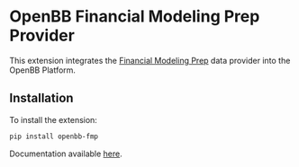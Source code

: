 # OpenBB Financial Modeling Prep Provider

This extension integrates the [Financial Modeling Prep](https://site.financialmodelingprep.com/) data provider into the OpenBB Platform.

## Installation

To install the extension:

```bash
pip install openbb-fmp
```

Documentation available [here](https://docs.openbb.co/platform/development/contributing).

